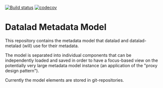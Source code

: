 [![Build status](https://ci.appveyor.com/api/projects/status/tjkich0nqkjuotxb?svg=true)](https://ci.appveyor.com/project/mih/metadata-model)
[![codecov](https://codecov.io/gh/datalad/metadata-model/branch/main/graph/badge.svg?token=YBU774L1A7)](https://codecov.io/gh/datalad/metadata-model)

# Datalad Metadata Model

This repository contains the metadata model that datalad and datalad-metalad 
(will) use for their metadata.

The model is separated into individual components that can be independently
loaded  and saved in order to have a focus-based view on the potentially very
large metadata model instance (an application of the "proxy design pattern").

Currently the model elements are stored in git-repositories.
